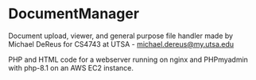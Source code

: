 # DocumentManager
Document upload, viewer, and general purpose file handler made by Michael DeReus for CS4743 at UTSA - michael.dereus@my.utsa.edu

PHP and HTML code for a webserver running on nginx and PHPmyadmin with php-8.1 on an AWS EC2 instance.
